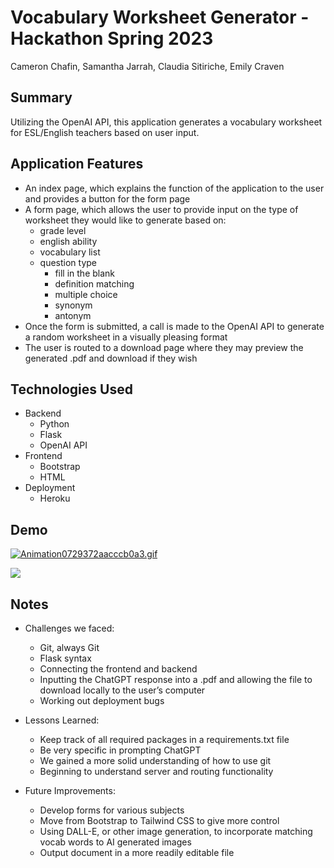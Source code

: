 # Vocabulary Worksheet Generator - Hackathon Spring 2023
Cameron Chafin, Samantha Jarrah, Claudia Sitiriche, Emily Craven

## Summary
Utilizing the OpenAI API, this application generates a vocabulary worksheet for ESL/English teachers based on user input.

## Application Features
- An index page, which explains the function of the application to the user and provides a button for the form page
- A form page, which allows the user to provide input on the type of worksheet they would like to generate based on:
    - grade level
    - english ability 
    - vocabulary list
    - question type 
       - fill in the blank
       - definition matching
       - multiple choice
       - synonym
       - antonym
- Once the form is submitted, a call is made to the OpenAI API to generate a random worksheet in a visually pleasing format
- The user is routed to a download page where they may preview the generated .pdf and download if they wish

## Technologies Used
- Backend
    - Python
    - Flask
    - OpenAI API
- Frontend
    - Bootstrap
    - HTML
- Deployment
    - Heroku

## Demo
<a href="https://gifyu.com/image/SnoHd"><img src="https://s11.gifyu.com/images/Animation0729372aacccb0a3.gif" alt="Animation0729372aacccb0a3.gif" border="0" /></a>

<img src="https://i.imgur.com/18yQiWN.png">

## Notes
- Challenges we faced:
    - Git, always Git
    - Flask syntax
    - Connecting the frontend and backend
    - Inputting the ChatGPT response into a .pdf and allowing the file to download locally to the user’s computer
    - Working out deployment bugs 

- Lessons Learned:
    - Keep track of all required packages in a requirements.txt file 
    - Be very specific in prompting ChatGPT
    - We gained a more solid understanding of how to use git
    - Beginning to understand server and routing functionality

- Future Improvements:
    - Develop forms for various subjects
    - Move from Bootstrap to Tailwind CSS to give more control
    - Using DALL-E, or other image generation, to incorporate matching vocab words to AI generated images
    - Output document in a more readily editable file



